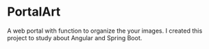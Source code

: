 # PortalArt
A web portal with function to organize the your images. I created this project to study about Angular and Spring Boot. 
